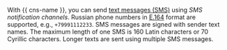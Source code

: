With {{ cns-name }}, you can send [text messages (SMS)](https://en.wikipedia.org/wiki/SMS) using _SMS notification channels_. Russian phone numbers in [E.164](https://en.wikipedia.org/wiki/E.164) format are supported, e.g., `+79991112233`. SMS messages are signed with sender text names. The maximum length of one SMS is 160 Latin characters or 70 Cyrillic characters. Longer texts are sent using multiple SMS messages.